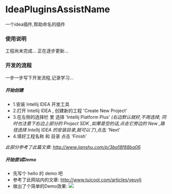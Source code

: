 # IdeaPluginsAssistName
一个idea插件,帮助命名的插件

### 使用说明
工程尚未完成...
正在逐步更新...

### 开发的流程
一步一步写下开发流程,记录学习...

##### 开始创建
 - 1.安装 Intellij IDEA 开发工具
 - 2.打开 Intellij IDEA , 创建新的工程 'Create New Project'
 - 3.在左侧的选择栏 里 选择 'Intellij Platform Plus' 
    *(右边默认就好,不用选择;
          同时也注意下右边上部分的 Project SDK ,如果是空的话,点击它旁边的 New ,路径选择 Intellij IDEA 的安装目录,就可以了)*,点击 'Next'
 - 4.填好工程名称 和 目录 点击 'Finish'
 
 *此部分参考了此篇文章: http://www.jianshu.com/p/3ba18f88ba06* 
 
##### 开始尝试Demo
 - 先写个 hello 的 demo 吧
 - 参考了此网站内的文章: http://www.tuicool.com/articles/yeuyIj
 - 做出了个简单的Demo效果:
    ![](http://img2.ph.126.net/qwJ3O4I1BrHw9VY1n65JlA==/6631877006257959218.gif)
    